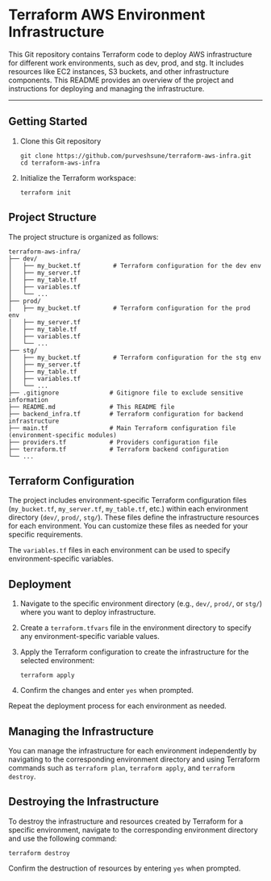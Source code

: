 # Terraform AWS Environment Infrastructure

This Git repository contains Terraform code to deploy AWS infrastructure for different work environments, such as dev, prod, and stg. It includes resources like EC2 instances, S3 buckets, and other infrastructure components. This README provides an overview of the project and instructions for deploying and managing the infrastructure.

---

## Getting Started

1. Clone this Git repository

   ```shell
   git clone https://github.com/purveshsune/terraform-aws-infra.git
   cd terraform-aws-infra
   ```

2. Initialize the Terraform workspace:

   ```shell
   terraform init
   ```

## Project Structure

The project structure is organized as follows:

```plaintext
terraform-aws-infra/
├── dev/
│   ├── my_bucket.tf         # Terraform configuration for the dev env
│   ├── my_server.tf
│   ├── my_table.tf
│   ├── variables.tf
│   └── ...
├── prod/
│   ├── my_bucket.tf         # Terraform configuration for the prod env
│   ├── my_server.tf
│   ├── my_table.tf
│   ├── variables.tf
│   └── ...
├── stg/
│   ├── my_bucket.tf         # Terraform configuration for the stg env
│   ├── my_server.tf
│   ├── my_table.tf
│   ├── variables.tf
│   └── ...
├── .gitignore              # Gitignore file to exclude sensitive information
├── README.md               # This README file
├── backend_infra.tf        # Terraform configuration for backend infrastructure
├── main.tf                 # Main Terraform configuration file (environment-specific modules)
├── providers.tf            # Providers configuration file
├── terraform.tf            # Terraform backend configuration
└── ...
```

## Terraform Configuration

The project includes environment-specific Terraform configuration files (`my_bucket.tf`, `my_server.tf`, `my_table.tf`, etc.) within each environment directory (`dev/`, `prod/`, `stg/`). These files define the infrastructure resources for each environment. You can customize these files as needed for your specific requirements.

The `variables.tf` files in each environment can be used to specify environment-specific variables.

## Deployment

1. Navigate to the specific environment directory (e.g., `dev/`, `prod/`, or `stg/`) where you want to deploy infrastructure.

2. Create a `terraform.tfvars` file in the environment directory to specify any environment-specific variable values.

3. Apply the Terraform configuration to create the infrastructure for the selected environment:

   ```shell
   terraform apply
   ```

4. Confirm the changes and enter `yes` when prompted.

Repeat the deployment process for each environment as needed.

## Managing the Infrastructure

You can manage the infrastructure for each environment independently by navigating to the corresponding environment directory and using Terraform commands such as `terraform plan`, `terraform apply`, and `terraform destroy`.

## Destroying the Infrastructure

To destroy the infrastructure and resources created by Terraform for a specific environment, navigate to the corresponding environment directory and use the following command:

```shell
terraform destroy
```

Confirm the destruction of resources by entering `yes` when prompted.

